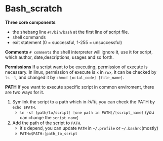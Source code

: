 # Bash\_scratch

**Three core components**
- the shebang line `#!/bin/bash` at the first line of script file.
- shell commands
- exit statement (0 = successful, 1-255 = unsuccessful)

**Comments**
`# comments` the shell interpreter will ignore it, use it for script, which author, date,descriptions, usages and so forth.

**Permissions**
If a script want to be executing, permission of execute is necessary.
In linux, permission of execute is `x` in `rwx`, it can be checked by `ls -l`, and changed it by `chmod [octal_code] [file_name]`.

**PATH**
If you want to execute specific script in common enviroment, there are two ways for it.
1. Symlink the script to a path which in `PATH`, you can check the PATH by `echo $PATH`.
	- `ln -sf [path/to/script] [one path in PATH]/[script_name]` (you can change the `script_name`)
2. Add the path of the script to `PATH`.
	- it's depend, you can update `PATH` in `~/.profile` or `~/.bashrc`(mostly)
	- `PATH=$PATH:[path_to_script`
